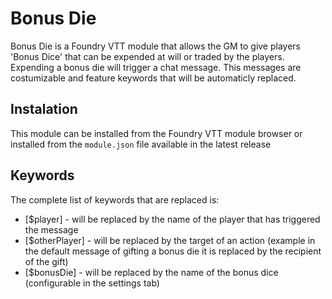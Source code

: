 # Bonus Die

Bonus Die is a Foundry VTT module that allows the GM to give players 'Bonus Dice' that can be expended at will or traded by the players.
Expending a bonus die will trigger a chat message. This messages are costumizable and feature keywords that will be automaticly replaced.

## Instalation

This module can be installed from the Foundry VTT module browser or installed from the `module.json` file available in the latest release

## Keywords

The complete list of keywords that are replaced is:
 - [$player] - will be replaced by the name of the player that has triggered the message
 - [$otherPlayer] - will be replaced by the target of an action (example in the default message of gifting a bonus die it is replaced by the recipient of the gift)
 - [$bonusDie] - will be replaced by the name of the bonus dice (configurable in the settings tab)
 
